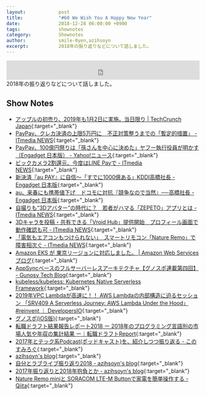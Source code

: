 ```yaml
---
layout:            post
title:             "#60 We Wish You A Happy New Year"
date:              2018-12-28 06:00:00 +0900
tags:              shownotes
category:          Shownotes
author:            smile-0yen,azihsoyn
excerpt:           2018年の振り返りなどについて話しました。
---
```

<iframe width="100%" height="50" scrolling="no" frameborder="no" src="https://w.soundcloud.com/player/?url=https%3A//api.soundcloud.com/tracks/550804698&amp;auto_play=false&amp;hide_related=false&amp;show_user=true&amp;show_reposts=false&amp;visual=false&amp;show_artwork=false&amp;default_height=75"></iframe>
2018年の振り返りなどについて話しました。

## Show Notes
- [アップルの初売り、2019年も1月2日に実施。当日限り \| TechCrunch Japan](https://jp.techcrunch.com/2018/12/26/engadget-2019-1-2/){:target="_blank"}
- [PayPay、クレカ決済の上限5万円に　不正対策整うまでの「暫定的措置」 \- ITmedia NEWS](http://www.itmedia.co.jp/news/articles/1812/21/news133.html){:target="_blank"}
- [PayPay、100億円祭りは「孫さんを中心に決めた」ヤフー執行役員が明かす（Engadget 日本版） \- Yahoo\!ニュース](https://headlines.yahoo.co.jp/hl?a=20181214-00010004-engadgetj-sci){:target="_blank"}
- [ビックカメラ2割還元、今度はLINE Payで \- ITmedia NEWS](http://www.itmedia.co.jp/news/articles/1812/20/news099.html){:target="_blank"}
- [新決済『au PAY』に自信～「すでに1000億ある」KDDI高橋社長 \- Engadget 日本版](https://japanese.engadget.com/2018/12/26/au-pay-paypay-1000-kddi/){:target="_blank"}
- [au、来春にも携帯値下げ　ドコモに対抗『競争なので当然』──高橋社長 \- Engadget 日本版](https://japanese.engadget.com/2018/12/26/au/){:target="_blank"}
- [自撮りも“3Dアバター”の時代に？　若者がハマる「ZEPETO」アプリとは \- ITmedia NEWS](http://www.itmedia.co.jp/news/articles/1812/26/news079.html){:target="_blank"}
- [3Dキャラを投稿・共有できる「Vroid Hub」提供開始　プロフィール画面で動作確認も可 \- ITmedia NEWS](http://www.itmedia.co.jp/news/articles/1812/21/news140.html){:target="_blank"}
- [「電気もエアコンもつけられない」　スマートリモコン「Nature Remo」で障害相次ぐ \- ITmedia NEWS](http://www.itmedia.co.jp/news/articles/1812/25/news080.html){:target="_blank"}
- [Amazon EKS が 東京リージョンに対応しました。 \| Amazon Web Services ブログ](https://aws.amazon.com/jp/blogs/news/amazon-eks-tokyo-region/){:target="_blank"}
- [AppSyncベースのフルサーバーレスアーキテクチャ【グノスポ連載第四回】 \- Gunosy Tech Blog](https://tech.gunosy.io/entry/gunosy-sports4){:target="_blank"}
- [kubeless/kubeless: Kubernetes Native Serverless Framework](https://github.com/kubeless/kubeless){:target="_blank"}
- [2019年VPC Lambdaが高速に！！ AWS Lambdaの内部構造に迫るセッション 「SRV409 A Serverless Journey: AWS Lambda Under the Hood」 \#reinvent ｜ DevelopersIO](https://dev.classmethod.jp/cloud/aws/reinvent2018-srv409/){:target="_blank"}
- [グノスポ(iOS版)](https://itunes.apple.com/jp/app/%E3%82%B0%E3%83%8E%E3%82%B7%E3%83%BC%E3%82%B9%E3%83%9D%E3%83%BC%E3%83%84-%E3%82%B9%E3%83%9D%E3%83%BC%E3%83%84%E5%A5%BD%E3%81%8D%E3%81%AE%E3%81%82%E3%81%AA%E3%81%9F%E3%82%92%E3%82%82%E3%81%A3%E3%81%A8%E7%86%B1%E3%81%8F%E3%81%99%E3%82%8B%E3%82%A2%E3%83%97%E3%83%AA/id1444029346?mt=8){:target="_blank"}
- [転職ドラフト結果報告レポート2018 ー 2018年のプログラミング言語別の市場人気や年収の集計結果 ー｜転職ドラフトReport](https://job-draft.jp/articles/311){:target="_blank"}
- [2017年とテック系Podcast\(ポッドキャスト\)を、紹介しつつ振り返る \- このすみろぐ](https://www.konosumi.net/entry/2018/02/24/205322){:target="_blank"}
- [azihsoyn's blog](https://azihsoyn.hatenablog.com/){:target="_blank"}
- [自分とラブライブ振り返り2018 \- azihsoyn's blog](https://azihsoyn.hatenablog.com/entry/lovelive_adventcalendar_2018_day1){:target="_blank"}
- [2017年振り返りと2018年抱負とか \- azihsoyn's blog](https://azihsoyn.hatenablog.com/entry/2017_to_2018){:target="_blank"}
- [Nature Remo miniと SORACOM LTE\-M Buttonで家電を簡単操作する \- Qiita](https://qiita.com/smile-0yen/items/941033078eea1b584393){:target="_blank"}
